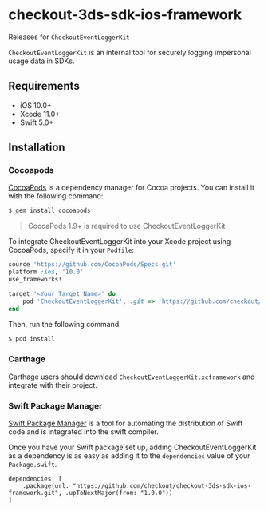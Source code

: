 # checkout-3ds-sdk-ios-framework

Releases for `CheckoutEventLoggerKit`

`CheckoutEventLoggerKit` is an internal tool for securely logging impersonal usage data in SDKs.

## Requirements

- iOS 10.0+
- Xcode 11.0+
- Swift 5.0+

## Installation

### Cocoapods

[CocoaPods](http://cocoapods.org) is a dependency manager for Cocoa projects. You can install it with the following command:

```bash
$ gem install cocoapods
```

> CocoaPods 1.9+ is required to use CheckoutEventLoggerKit

To integrate CheckoutEventLoggerKit into your Xcode project using CocoaPods, specify it in your `Podfile`:

```ruby
source 'https://github.com/CocoaPods/Specs.git'
platform :ios, '10.0'
use_frameworks!

target '<Your Target Name>' do
    pod 'CheckoutEventLoggerKit', :git => 'https://github.com/checkout/checkout-3ds-sdk-ios-framework.git', :tag => '1.0.0'
end
```

Then, run the following command:

```bash
$ pod install
```

### Carthage

Carthage users should download `CheckoutEventLoggerKit.xcframework` and integrate with their project.

### Swift Package Manager

[Swift Package Manager](https://swift.org/package-manager/) is a tool for automating the distribution of Swift code and is integrated into the swift compiler.

Once you have your Swift package set up, adding CheckoutEventLoggerKit as a dependency is as easy as adding it to the `dependencies` value of your `Package.swift`.

```
dependencies: [
    .package(url: "https://github.com/checkout/checkout-3ds-sdk-ios-framework.git", .upToNextMajor(from: "1.0.0"))
]
```